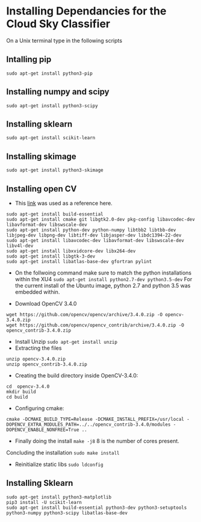 
# Installing Dependancies for the Cloud Sky Classifier
On a Unix terminal type in the following scripts

## Intalling pip 
```sudo apt-get install python3-pip```

##  Installing numpy and scipy 
``` sudo apt-get install python3-numpy 
sudo apt-get install python3-scipy
```

## Installing sklearn 
```sudo apt-get install scikit-learn ```

## Installing skimage 
```sudo apt-get install python3-skimage```

## Installing open CV 
-  This [link](http://www.python36.com/how-to-install-opencv340-on-ubuntu1604/) was used as a reference here. 
```
sudo apt-get install build-essential 
sudo apt-get install cmake git libgtk2.0-dev pkg-config libavcodec-dev libavformat-dev libswscale-dev
sudo apt-get install python-dev python-numpy libtbb2 libtbb-dev libjpeg-dev libpng-dev libtiff-dev libjasper-dev libdc1394-22-dev
sudo apt-get install libavcodec-dev libavformat-dev libswscale-dev libv4l-dev
sudo apt-get install libxvidcore-dev libx264-dev
sudo apt-get install libgtk-3-dev
sudo apt-get install libatlas-base-dev gfortran pylint
```

- On the follwoing command make sure to match the python installations within the XU4 
```sudo apt-get install python2.7-dev python3.5-dev```
For the current install of the Ubuntu image, python 2.7 and python 3.5 was embedded within.

- Download OpenCV 3.4.0  
```
wget https://github.com/opencv/opencv/archive/3.4.0.zip -O opencv-3.4.0.zip
wget https://github.com/opencv/opencv_contrib/archive/3.4.0.zip -O opencv_contrib-3.4.0.zip
```
- Install Unzip 
```sudo apt-get install unzip```
- Extracting the files 
```
unzip opencv-3.4.0.zip
unzip opencv_contrib-3.4.0.zip
```
- Creating the build directory inside OpenCV-3.4.0:
```
cd  opencv-3.4.0
mkdir build
cd build
```

- Configuring cmake:
```
cmake -DCMAKE_BUILD_TYPE=Release -DCMAKE_INSTALL_PREFIX=/usr/local -DOPENCV_EXTRA_MODULES_PATH=../../opencv_contrib-3.4.0/modules -DOPENCV_ENABLE_NONFREE=True ..
```
- Finally doing the install 
```make -j8```
8 is the number of cores present.  

Concluding the installation
```sudo make install```

- Reinitialize static libs 
```sudo ldconfig```

## Installing Sklearn

```
sudo apt-get install python3-matplotlib
pip3 install -U scikit-learn
sudo apt-get install build-essential python3-dev python3-setuptools python3-numpy python3-scipy libatlas-base-dev
```
